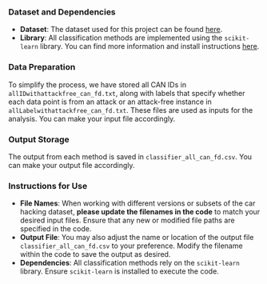 ### Dataset and Dependencies

- **Dataset**: The dataset used for this project can be found [here](https://ocslab.hksecurity.net/Datasets/car-hacking-dataset).
- **Library**: All classification methods are implemented using the `scikit-learn` library. You can find more information and install instructions [here](https://scikit-learn.org/stable/).

### Data Preparation

To simplify the process, we have stored all CAN IDs in `allIDwithattackfree_can_fd.txt`, along with labels that specify whether each data point is from an attack or an attack-free instance in `allLabelwithattackfree_can_fd.txt`. These files are used as inputs for the analysis. You can make your input file accordingly.

### Output Storage

The output from each method is saved in `classifier_all_can_fd.csv`. You can make your output file accordingly.

### Instructions for Use

- **File Names**: When working with different versions or subsets of the car hacking dataset, **please update the filenames in the code** to match your desired input files. Ensure that any new or modified file paths are specified in the code.
- **Output File**: You may also adjust the name or location of the output file `classifier_all_can_fd.csv` to your preference. Modify the filename within the code to save the output as desired.
- **Dependencies**: All classification methods rely on the `scikit-learn` library. Ensure `scikit-learn` is installed to execute the code.
